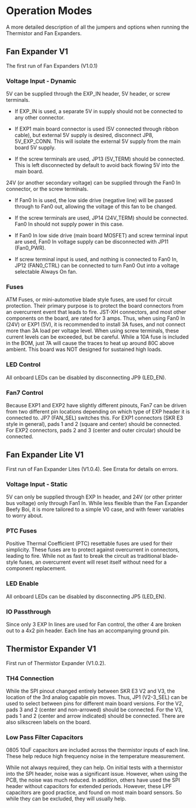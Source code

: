 # Operation Modes

A more detailed description of all the jumpers and options when running the Thermistor and Fan Expanders.

## Fan Expander V1

The first run of Fan Expanders (V1.0.1)

### Voltage Input - Dynamic

5V can be supplied through the EXP_IN header, 5V header, or screw terminals.  

* If EXP_IN is used, a separate 5V in supply should not be connected to any other connector.

* If EXP1 main board connector is used (5V connected through ribbon cable), but external 5V supply is desired, disconnect JP8, 5V_EXP_CONN.  This will isolate the external 5V supply from the main board 5V supply.

* If the screw terminals are used, JP13 (5V_TERM) should be connected.  This is left disconnected by default to avoid back flowing 5V into the main board.

24V (or another secondary voltage) can be supplied through the Fan0 In connector, or the screw terminals.

* If Fan0 In is used, the low side drive (negative line) will be passed through to Fan0 out, allowing the voltage of this fan to be changed.

* If the screw terminals are used, JP14 (24V_TERM) should be connected.  Fan0 In should not supply power in this case.

* If Fan0 In low side drive (main board MOSFET) and screw terminal input are used, Fan0 In voltage supply can be disconnected with JP11 (Fan0_PWR).  

* If screw terminal input is used, and nothing is connected to Fan0 In, JP12 (FAN0_CTRL) can be connected to turn Fan0 Out into a voltage selectable Always On fan.

### Fuses

ATM Fuses, or mini-automotive blade style fuses, are used for circuit protection.  Their primary purpose is to protect the board connectors from an overcurrent event that leads to fire.  JST-XH connectors, and most other components on the board, are rated for 3 amps.  Thus, when using Fan0 In (24V) or EXP1 (5V), it is recommended to install 3A fuses, and not connect more than 3A load per voltage level.  When using screw terminals, these current levels can be exceeded, but be careful.  While a 10A fuse is included in the BOM, just 7A will cause the traces to heat up around 80C above ambient.  This board was NOT designed for sustained high loads.

### LED Control

All onboard LEDs can be disabled by disconnecting JP9 (LED_EN).  

### Fan7 Control

Because EXP1 and EXP2 have slightly different pinouts, Fan7 can be driven from two different pin locations depending on which type of EXP header it is connected to.  JP7 (FAN_SEL) switches this.  For EXP1 connectors (SKR E3 style in general), pads 1 and 2 (square and center) should be connected.  For EXP2 connectors, pads 2 and 3 (center and outer circular) should be connected.

## Fan Expander Lite V1

First run of Fan Expander Lites (V1.0.4).  See Errata for details on errors.

### Voltage Input - Static

5V can only be supplied through EXP In header, and 24V (or other printer bus voltage) only through Fan1 In.  While less flexible than the Fan Expander Beefy Boi, it is more tailored to a simple V0 case, and with fewer variables to worry about.

### PTC Fuses

Positive Thermal Coefficient (PTC) resettable fuses are used for their simplicity.  These fuses are to protect against overcurrent in connectors, leading to fire.  While not as fast to break the circuit as traditional blade-style fuses, an overcurrent event will reset itself without need for a component replacement.

### LED Enable

All onboard LEDs can be disabled by disconnecting JP5 (LED_EN).

### IO Passthrough

Since only 3 EXP In lines are used for Fan control, the other 4 are broken out to a 4x2 pin header.  Each line has an accompanying ground pin.

## Thermistor Expander V1

First run of Thermistor Expander (V1.0.2).

### TH4 Connection

While the SPI pinout changed entirely between SKR E3 V2 and V3, the location of the 3rd analog capable pin moves.  Thus, JP1 (V2-3_SEL) can be used to select between pins for different main board versions.  For the V2, pads 3 and 2 (center and non-arrowed) should be connected.  For the V3, pads 1 and 2 (center and arrow indicated) should be connected.  There are also silkscreen labels on the board.

### Low Pass Filter Capacitors

0805 10uF capacitors are included across the thermistor inputs of each line.  These help reduce high frequency noise in the temperature measurement.

While not always required, they can help.  On initial tests with a thermistor into the SPI header, noise was a significant issue.  However, when using the PCB, the noise was much reduced.  In addition, others have used the SPI header without capacitors for extended periods.  However, these LPF capacitors are good practice, and found on most main board sensors.  So while they can be excluded, they will usually help.
